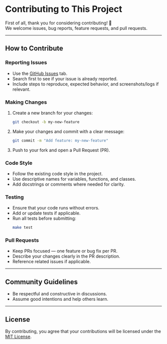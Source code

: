 # Contributing to This Project

First of all, thank you for considering contributing! 🎉  
We welcome issues, bug reports, feature requests, and pull requests.

---

## How to Contribute

### Reporting Issues
* Use the [GitHub Issues](../../issues) tab.
* Search first to see if your issue is already reported.
* Include steps to reproduce, expected behavior, and screenshots/logs if relevant.

### Making Changes
1. Create a new branch for your changes:
   ```bash
   git checkout -b my-new-feature
   ```
2. Make your changes and commit with a clear message:
   ```bash
   git commit -m "Add feature: my-new-feature"
   ```
3. Push to your fork and open a Pull Request (PR).

### Code Style
* Follow the existing code style in the project.
* Use descriptive names for variables, functions, and classes.
* Add docstrings or comments where needed for clarity.

### Testing
* Ensure that your code runs without errors.
* Add or update tests if applicable.
* Run all tests before submitting:
  ```bash
  make test
  ```

### Pull Requests
* Keep PRs focused — one feature or bug fix per PR.
* Describe your changes clearly in the PR description.
* Reference related issues if applicable.

---

## Community Guidelines
* Be respectful and constructive in discussions.
* Assume good intentions and help others learn.

---

## License
By contributing, you agree that your contributions will be licensed under the [MIT License](LICENSE).
